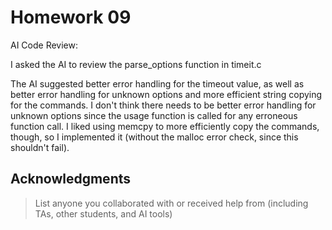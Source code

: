 # Homework 09

AI Code Review:

I asked the AI to review the parse_options function in timeit.c

The AI suggested better error handling for the timeout value, as well as better error handling for unknown options and more efficient string copying for the commands. I don't think there needs to be better error handling for unknown options since the usage function is called for any erroneous function call. I liked using memcpy to more efficiently copy the commands, though, so I implemented it (without the malloc error check, since this shouldn't fail).

## Acknowledgments

> List anyone you collaborated with or received help from (including TAs, other
students, and AI tools)
